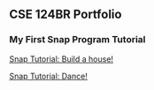 ## CSE 124BR Portfolio


### My First Snap Program Tutorial
[Snap Tutorial: Build a house!](https://youtu.be/O_mHd1mvulQ)

[Snap Tutorial: Dance!](https://youtu.be/EQ24s_IFg1k)
